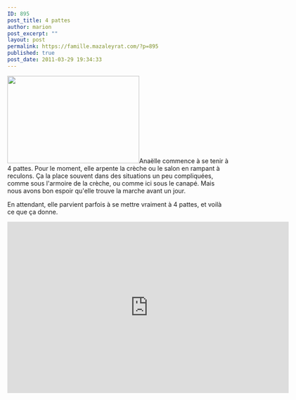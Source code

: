 ```yaml
---
ID: 895
post_title: 4 pattes
author: marion
post_excerpt: ""
layout: post
permalink: https://famille.mazaleyrat.com/?p=895
published: true
post_date: 2011-03-29 19:34:33
---
```

<a href="http://famille.mazaleyrat.com/wp-content/uploads/2011/03/DSC_0035.jpg"><img src="http://famille.mazaleyrat.com/wp-content/uploads/2011/03/DSC_0035-300x199.jpg" alt="" title="oops" width="300" height="199" class="alignleft size-medium wp-image-899" /></a>Anaëlle commence à se tenir à 4 pattes. 
Pour le moment, elle arpente la crèche ou le salon en rampant à reculons. 
Ça la place souvent dans des situations un peu compliquées, comme sous l'armoire de la crèche, ou comme ici sous le canapé. Mais nous avons bon espoir qu'elle trouve la marche avant un jour. 

En attendant, elle parvient parfois à se mettre vraiment à 4 pattes, et voilà ce que ça donne.

<iframe title="YouTube video player" width="640" height="390" src="http://www.youtube.com/embed/fraBcArmz6Q" frameborder="0" allowfullscreen></iframe>